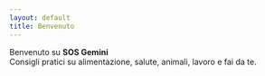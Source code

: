 ```yaml
---
layout: default
title: Benvenuto
---
```


Benvenuto su **SOS Gemini**  
Consigli pratici su alimentazione, salute, animali, lavoro e fai da te.
